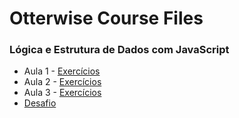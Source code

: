 # Otterwise Course Files

### Lógica e Estrutura de Dados com JavaScript

- Aula 1 - [Exercícios](https://github.com/PauloHFS/otterwise-course-files/blob/logica-eda-js/aula1/L%C3%B3gica%20e%20Estrutura%20de%20Dados%20com%20JavaScript/ex_aula_01.js)
- Aula 2 - [Exercícios]()
- Aula 3 - [Exercícios]()
- [Desafio]()

